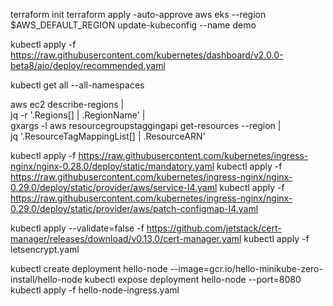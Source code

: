 terraform init
terraform apply -auto-approve
aws eks --region $AWS_DEFAULT_REGION update-kubeconfig --name demo

kubectl apply -f https://raw.githubusercontent.com/kubernetes/dashboard/v2.0.0-beta8/aio/deploy/recommended.yaml

kubectl get all --all-namespaces


aws ec2 describe-regions | \
  jq -r '.Regions[] | .RegionName' | \
  gxargs -l aws resourcegroupstaggingapi get-resources --region | \
  jq '.ResourceTagMappingList[] | .ResourceARN'


kubectl apply -f https://raw.githubusercontent.com/kubernetes/ingress-nginx/nginx-0.28.0/deploy/static/mandatory.yaml
kubectl apply -f https://raw.githubusercontent.com/kubernetes/ingress-nginx/nginx-0.29.0/deploy/static/provider/aws/service-l4.yaml
kubectl apply -f https://raw.githubusercontent.com/kubernetes/ingress-nginx/nginx-0.29.0/deploy/static/provider/aws/patch-configmap-l4.yaml


kubectl apply --validate=false -f https://github.com/jetstack/cert-manager/releases/download/v0.13.0/cert-manager.yaml
kubectl apply -f letsencrypt.yaml


kubectl create deployment hello-node --image=gcr.io/hello-minikube-zero-install/hello-node
kubectl expose deployment hello-node --port=8080
kubectl apply -f hello-node-ingress.yaml 



